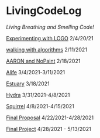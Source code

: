 # LivingCodeLog
_Living Breathing and Smelling Code!_

[Experimenting with LOGO](2021-02-16-LOGO-Log.md)
2/4/20/21

[walking with algorithms](2021-02-11-walking-with-algorithms.md)
2/11/2021

[AARON and NoPaint](2021-02-16-AARON-LOG.md)
2/18/2021

[Alife](2021-03-08-ALife.md)
3/4/2021-3/11/2021

[Estuary](hearingLiveCode.md)
3/18/2021

[Hydra](hydra.md)
3/31/2021-4/8/2021

[Squirrel](squirrel.md)
4/8/2021-4/15/2021

[Final Proposal](final.md)
4/22/2021-4/28/2021

[Final Project](thefinal.md)
4/28/2021 - 5/13/2021